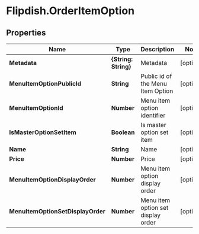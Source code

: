 # Flipdish.OrderItemOption

## Properties
Name | Type | Description | Notes
------------ | ------------- | ------------- | -------------
**Metadata** | **{String: String}** | Metadata | [optional] 
**MenuItemOptionPublicId** | **String** | Public id of the Menu Item Option | [optional] 
**MenuItemOptionId** | **Number** | Menu item option identifier | [optional] 
**IsMasterOptionSetItem** | **Boolean** | Is master option set item | [optional] 
**Name** | **String** | Name | [optional] 
**Price** | **Number** | Price | [optional] 
**MenuItemOptionDisplayOrder** | **Number** | Menu item option display order | [optional] 
**MenuItemOptionSetDisplayOrder** | **Number** | Menu item option set display order | [optional] 


